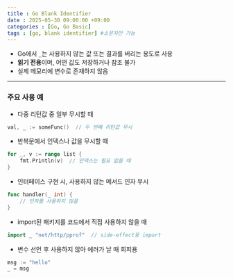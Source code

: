 ```yaml
---
title : Go Blank Identifier
date : 2025-05-30 09:00:00 +09:00
categories : [Go, Go Basic]
tags : [go, blank identifier] #소문자만 가능
---
```


- Go에서 `_`는 사용하지 않는 값 또는 결과를 버리는 용도로 사용
- **읽기 전용**이며, 어떤 값도 저장하거나 참조 불가
- 실제 메모리에 변수로 존재하지 않음

---

### 주요 사용 예

- 다중 리턴값 중 일부 무시할 때

```go
val, _ := someFunc()  // 두 번째 리턴값 무시
```

- 반복문에서 인덱스나 값을 무시할 때

```go
for _, v := range list {
    fmt.Println(v)  // 인덱스는 필요 없을 때
}
```

- 인터페이스 구현 시, 사용하지 않는 메서드 인자 무시

```go
func handler(_ int) {
    // 인자를 사용하지 않음
}
```

- import된 패키지를 코드에서 직접 사용하지 않을 때

```go
import _ "net/http/pprof"  // side-effect용 import
```

- 변수 선언 후 사용하지 않아 에러가 날 때 회피용

```go
msg := "hello"
_ = msg
```